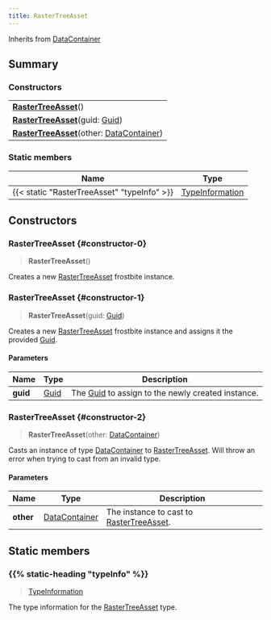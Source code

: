 ```yaml
---
title: RasterTreeAsset
---
```


Inherits from 
[DataContainer](/vext/ref/shared/class/datacontainer)

## Summary
### Constructors
| |
| ----------- |
| **[RasterTreeAsset](#constructor-0)**() |
| **[RasterTreeAsset](#constructor-1)**(guid: [Guid](/vext/ref/shared/class/guid)) |
| **[RasterTreeAsset](#constructor-2)**(other: [DataContainer](/vext/ref/shared/class/datacontainer)) |

### Static members
| Name | Type |
| ---- | ---- |
| {{< static "RasterTreeAsset" "typeInfo" >}} | [TypeInformation](/vext/ref/shared/class/typeinformation) |

## Constructors
### RasterTreeAsset {#constructor-0}
> **RasterTreeAsset**()

Creates a new [RasterTreeAsset](/vext/ref/fb/rastertreeasset) frostbite instance.

### RasterTreeAsset {#constructor-1}
> **RasterTreeAsset**(guid: [Guid](/vext/ref/shared/class/guid))

Creates a new [RasterTreeAsset](/vext/ref/fb/rastertreeasset) frostbite instance and assigns it the provided [Guid](/vext/ref/shared/class/guid).

#### Parameters
| Name | Type | Description |
| ---- | ---- | ----------- |
| **guid** | [Guid](/vext/ref/shared/class/guid) | The [Guid](/vext/ref/shared/class/guid) to assign to the newly created instance. |

### RasterTreeAsset {#constructor-2}
> **RasterTreeAsset**(other: [DataContainer](/vext/ref/shared/class/datacontainer))

Casts an instance of type [DataContainer](/vext/ref/shared/class/datacontainer) to [RasterTreeAsset](/vext/ref/fb/rastertreeasset). Will throw an error when trying to cast from an invalid type.

#### Parameters
| Name | Type | Description |
| ---- | ---- | ----------- |
| **other** | [DataContainer](/vext/ref/shared/class/datacontainer) | The instance to cast to [RasterTreeAsset](/vext/ref/fb/rastertreeasset). |

## Static members
### {{% static-heading "typeInfo" %}}
> [TypeInformation](/vext/ref/shared/class/typeinformation)

The type information for the [RasterTreeAsset](/vext/ref/fb/rastertreeasset) type.

